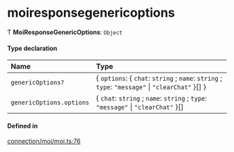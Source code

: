 # moiresponsegenericoptions
      
Ƭ **MoiResponseGenericOptions**: `Object`

#### Type declaration

| Name | Type |
| :------ | :------ |
| `genericOptions?` | { `options`: { `chat`: `string` ; `name`: `string` ; `type`: ``"message"`` \| ``"clearChat"``  }[]  } |
| `genericOptions.options` | { `chat`: `string` ; `name`: `string` ; `type`: ``"message"`` \| ``"clearChat"``  }[] |

#### Defined in

[connection/moi/moi.ts:76](https://github.com/klevultd/frontend-sdk/blob/492d3760/packages/klevu-core/src/connection/moi/moi.ts#L76)

